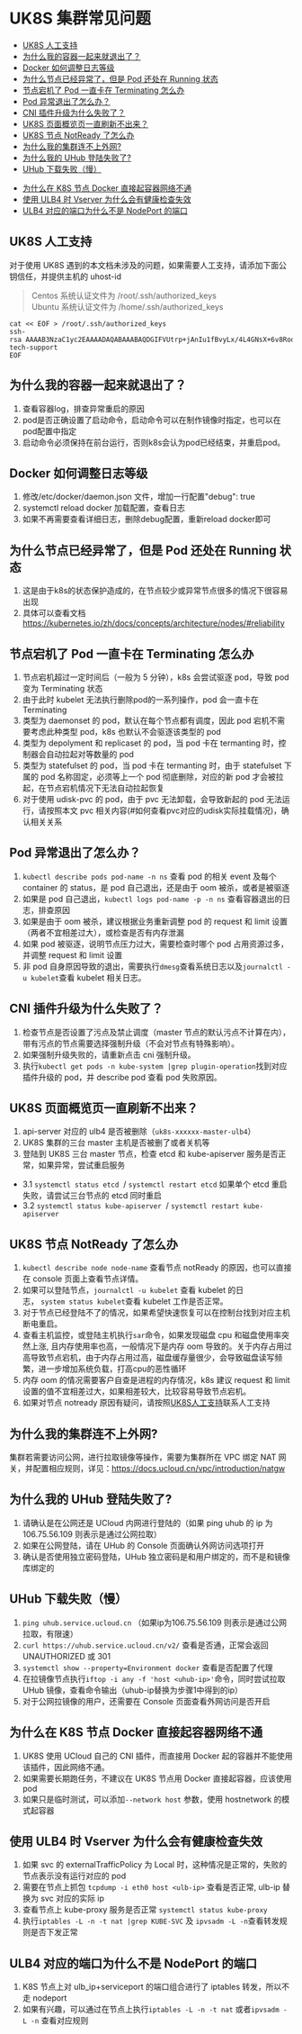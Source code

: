 # UK8S 集群常见问题

* [UK8S 人工支持](#uk8s-人工支持)
* [为什么我的容器一起来就退出了？](#为什么我的容器一起来就退出了)
* [Docker 如何调整日志等级](#docker-如何调整日志等级)
* [为什么节点已经异常了，但是 Pod 还处在 Running 状态](#为什么节点已经异常了但是-pod-还处在-running-状态)
* [节点宕机了 Pod 一直卡在 Terminating 怎么办](#节点宕机了-pod-一直卡在-Terminating-怎么办)
* [Pod 异常退出了怎么办？](#pod-异常退出了怎么办)
* [CNI 插件升级为什么失败了？](#cni-插件升级为什么失败了)
* [UK8S 页面概览页一直刷新不出来？](#uk8s-页面概览页一直刷新不出来)
* [UK8S 节点 NotReady 了怎么办](#uk8s-节点-notready-了怎么办)
* [为什么我的集群连不上外网?](#为什么我的集群连不上外网)
* [为什么我的 UHub 登陆失败了?](#为什么我的-uhub-登陆失败了)
* [UHub 下载失败（慢）](#uhub-下载失败慢)
<!--* [PV PVC StorageClass 以及 UDisk 的各种关系？](#pv-pvc-storageclass-以及-udisk-的各种关系)
  - [Statefulset 中使用 pvc](#statefulset-中使用-pvc)
* [VolumeAttachment 的作用](#volumeattachment-的作用)
* [如何查看 PVC 对应的 UDisk 实际挂载情况](#如何查看-pvc-对应的-udisk-实际挂载情况)
* [磁盘挂载的错误处理](#磁盘挂载的错误处理)
  - [PV 和 PVC 一直卡在 terminating/磁盘卸载失败怎么办](#pv-和-pvc-一直卡在-terminating磁盘卸载失败怎么办)
  - [Pod 的 PVC 一直挂载不上怎么办？](#pod-的-pvc-一直挂载不上怎么办)
* [UDisk-PVC 使用注意事项](#udisk-pvc-使用注意事项)-->
* [为什么在 K8S 节点 Docker 直接起容器网络不通](#为什么在-k8s-节点-docker-直接起容器网络不通)
* [使用 ULB4 时 Vserver 为什么会有健康检查失效](#使用-ulb4-时-vserver-为什么会有健康检查失效)
* [ULB4 对应的端口为什么不是 NodePort 的端口](#ulb4-对应的端口为什么不是-nodeport-的端口)



## UK8S 人工支持

对于使用 UK8S 遇到的本文档未涉及的问题，如果需要人工支持，请添加下面公钥信任，并提供主机的 uhost-id

> Centos 系统认证文件为 /root/.ssh/authorized_keys<br>Ubuntu 系统认证文件为 /home/.ssh/authorized_keys

```
cat << EOF > /root/.ssh/authorized_keys
ssh-rsa AAAAB3NzaC1yc2EAAAADAQABAAABAQDGIFVUtrp+jAnIu1fBvyLx/4L4GNsX+6v8RodxM+t3G7gCgaG+kHqs1xkLBWQNNMVQz2c/vA1gMNYASnvK/aQJmI9NxuOoaoqbL/yrZ58caJG82TrDKGgByvAYcT5yJkJqGRuLlF3XL1p2C0P8nxf2dzfjQgy5LGvZ1awEsIeoSdEuicaxFoxkxzTH/OM2WSLuJ+VbFg8Xl0j3F5kP9sT/no1Gau15zSHxQmjmpGJSjiTpjSBCm4sMaJQ0upruK8RuuLAzGwNw8qRXJ4qY7Tvg36lu39KHwZ22w/VZT1cNZq1mQXvsR54Piaix163YoXfS7jke6j8L6Nm2xtY4inqd uk8s-tech-support
EOF
```

## 为什么我的容器一起来就退出了？

1. 查看容器log，排查异常重启的原因
2. pod是否正确设置了启动命令，启动命令可以在制作镜像时指定，也可以在pod配置中指定
3. 启动命令必须保持在前台运行，否则k8s会认为pod已经结束，并重启pod。

## Docker 如何调整日志等级

1. 修改/etc/docker/daemon.json 文件，增加一行配置"debug": true
2. systemctl reload docker 加载配置，查看日志
3. 如果不再需要查看详细日志，删除debug配置，重新reload docker即可

## 为什么节点已经异常了，但是 Pod 还处在 Running 状态

1. 这是由于k8s的状态保护造成的，在节点较少或异常节点很多的情况下很容易出现
2. 具体可以查看文档 https://kubernetes.io/zh/docs/concepts/architecture/nodes/#reliability

## 节点宕机了 Pod 一直卡在 Terminating 怎么办

1. 节点宕机超过一定时间后（一般为 5 分钟），k8s 会尝试驱逐 pod，导致 pod 变为 Terminating 状态
2. 由于此时 kubelet 无法执行删除pod的一系列操作，pod 会一直卡在 Terminating
3. 类型为 daemonset 的 pod，默认在每个节点都有调度，因此 pod 宕机不需要考虑此种类型 pod，k8s 也默认不会驱逐该类型的 pod
4. 类型为 depolyment 和 replicaset 的 pod，当 pod 卡在 termanting 时，控制器会自动拉起对等数量的 pod
5. 类型为 statefulset 的 pod，当 pod 卡在 termanting 时，由于 statefulset 下属的 pod 名称固定，必须等上一个 pod 彻底删除，对应的新 pod 才会被拉起，在节点宕机情况下无法自动拉起恢复
6. 对于使用 udisk-pvc 的 pod，由于 pvc 无法卸载，会导致新起的 pod 无法运行，请按照本文 pvc 相关内容(#如何查看pvc对应的udisk实际挂载情况)，确认相关关系

## Pod 异常退出了怎么办？

1. `kubectl describe pods pod-name -n ns` 查看 pod 的相关 event 及每个 container 的 status，是 pod 自己退出，还是由于 oom 被杀，或者是被驱逐
2. 如果是 pod 自己退出，`kubectl logs pod-name -p -n ns` 查看容器退出的日志，排查原因
3. 如果是由于 oom 被杀，建议根据业务重新调整 pod 的 request 和 limit 设置（两者不宜相差过大），或检查是否有内存泄漏
4. 如果 pod 被驱逐，说明节点压力过大，需要检查时哪个 pod 占用资源过多，并调整 request 和 limit 设置
5. 非 pod 自身原因导致的退出，需要执行`dmesg`查看系统日志以及`journalctl -u kubelet`查看 kubelet 相关日志。


## CNI 插件升级为什么失败了？

1. 检查节点是否设置了污点及禁止调度（master 节点的默认污点不计算在内），带有污点的节点需要选择强制升级（不会对节点有特殊影响）。
2. 如果强制升级失败的，请重新点击 cni 强制升级。
3. 执行`kubectl get pods -n kube-system |grep plugin-operation`找到对应插件升级的 pod，并 describe pod 查看 pod 失败原因。

## UK8S 页面概览页一直刷新不出来？

1. api-server 对应的 ulb4 是否被删除（`uk8s-xxxxxx-master-ulb4`）
2. UK8S 集群的三台 master 主机是否被删了或者关机等
3. 登陆到 UK8S 三台 master 节点，检查 etcd 和 kube-apiserver 服务是否正常，如果异常，尝试重启服务
  - 3.1 `systemctl status etcd`  / `systemctl restart etcd` 如果单个 etcd 重启失败，请尝试三台节点的 etcd 同时重启
  - 3.2 `systemctl status kube-apiserver`  / `systemctl restart kube-apiserver`

## UK8S 节点 NotReady 了怎么办

1. `kubectl describe node node-name` 查看节点 notReady 的原因，也可以直接在 console 页面上查看节点详情。
2. 如果可以登陆节点，`journalctl -u kubelet` 查看 kubelet 的日志， `system status kubelet`查看 kubelet 工作是否正常。
3. 对于节点已经登陆不了的情况，如果希望快速恢复可以在控制台找到对应主机断电重启。
4. 查看主机监控，或登陆主机执行`sar`命令，如果发现磁盘 cpu 和磁盘使用率突然上涨, 且内存使用率也高，一般情况下是内存 oom 导致的。关于内存占用过高导致节点宕机，由于内存占用过高，磁盘缓存量很少，会导致磁盘读写频繁，进一步增加系统负载，打高cpu的恶性循环
5. 内存 oom 的情况需要客户自查是进程的内存情况，k8s 建议 request 和 limit 设置的值不宜相差过大，如果相差较大，比较容易导致节点宕机。
6. 如果对节点 notready 原因有疑问，请按照[UK8S人工支持](#uk8s-人工支持)联系人工支持


## 为什么我的集群连不上外网?

集群若需要访问公网，进行拉取镜像等操作，需要为集群所在 VPC 绑定 NAT 网关，并配置相应规则，详见：https://docs.ucloud.cn/vpc/introduction/natgw


## 为什么我的 UHub 登陆失败了?

1. 请确认是在公网还是 UCloud 内网进行登陆的（如果 ping uhub 的 ip 为 106.75.56.109 则表示是通过公网拉取）
2. 如果在公网登陆，请在 UHub 的 Console 页面确认外网访问选项打开
3. 确认是否使用独立密码登陆，UHub 独立密码是和用户绑定的，而不是和镜像库绑定的

## UHub 下载失败（慢）
1. `ping uhub.service.ucloud.cn` （如果ip为106.75.56.109 则表示是通过公网拉取，有限速）
2. `curl https://uhub.service.ucloud.cn/v2/` 查看是否通，正常会返回 UNAUTHORIZED 或 301
3. `systemctl show --property=Environment docker` 查看是否配置了代理
4. 在拉镜像节点执行`iftop -i any -f 'host <uhub-ip>'`命令，同时尝试拉取 UHub 镜像，查看命令输出（uhub-ip替换为步骤1中得到的ip）
5. 对于公网拉镜像的用户，还需要在 Console 页面查看外网访问是否开启

## 为什么在 K8S 节点 Docker 直接起容器网络不通

1. UK8S 使用 UCloud 自己的 CNI 插件，而直接用 Docker 起的容器并不能使用该插件，因此网络不通。
2. 如果需要长期跑任务，不建议在 UK8S 节点用 Docker 直接起容器，应该使用 pod
3. 如果只是临时测试，可以添加`--network host` 参数，使用 hostnetwork 的模式起容器


## 使用 ULB4 时 Vserver 为什么会有健康检查失效

1. 如果 svc 的 externalTrafficPolicy 为 Local 时，这种情况是正常的，失败的节点表示没有运行对应的 pod
2. 需要在节点上抓包 `tcpdump -i eth0 host <ulb-ip>` 查看是否正常, ulb-ip 替换为 svc 对应的实际 ip
3. 查看节点上 kube-proxy 服务是否正常 `systemctl status kube-proxy`
4. 执行`iptables -L -n -t nat |grep KUBE-SVC` 及 `ipvsadm -L -n`查看转发规则是否下发正常

## ULB4 对应的端口为什么不是 NodePort 的端口

1. K8S 节点上对 ulb_ip+serviceport 的端口组合进行了 iptables 转发，所以不走 nodeport
2. 如果有兴趣，可以通过在节点上执行`iptables -L -n -t nat` 或者`ipvsadm -L -n` 查看对应规则 
